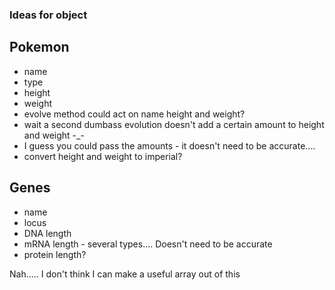 ### Ideas for object

## Pokemon

- name
- type
- height
- weight
- evolve method could act on name height and weight?
- wait a second dumbass evolution doesn't add a certain amount to height and weight -_-
- I guess you could pass the amounts - it doesn't need to be accurate....
- convert height and weight to imperial?

## Genes

- name
- locus
- DNA length
- mRNA length - several types.... Doesn't need to be accurate
- protein length?

Nah..... I don't think I can make a useful array out of this
